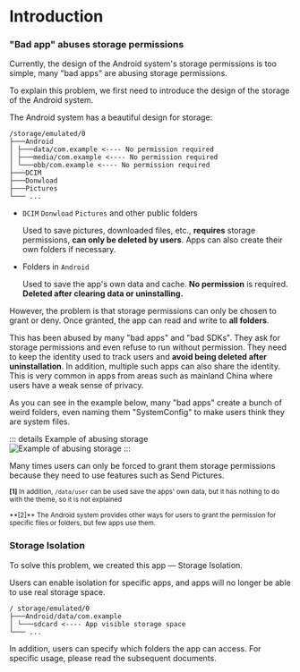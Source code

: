 # Introduction

### "Bad app" abuses storage permissions

Currently, the design of the Android system's storage permissions is too simple, many "bad apps" are abusing storage permissions.

To explain this problem, we first need to introduce the design of the storage of the Android system.


The Android system has a beautiful design for storage:

```
/storage/emulated/0
├───Android
│ ├───data/com.example <---- No permission required
│ ├───media/com.example <---- No permission required
│ └───obb/com.example <---- No permission required
├───DCIM
├───Donwload
├───Pictures
└─── ...
```

* `DCIM` `Donwload` `Pictures` and other public folders
   
  Used to save pictures, downloaded files, etc., **requires** storage permissions, **can only be deleted by users**. Apps can also create their own folders if necessary.

* Folders in `Android`

  Used to save the app's own data and cache. **No permission** is required. **Deleted after clearing data or uninstalling.**

However, the problem is that storage permissions can only be chosen to grant or deny. Once granted, the app can read and write to **all folders**.

This has been abused by many "bad apps" and "bad SDKs". They ask for storage permissions and even refuse to run without permission. They need to keep the identity used to track users and **avoid being deleted after uninstallation**. In addition, multiple such apps can also share the identity. This is very common in apps from areas such as mainland China where users have a weak sense of privacy.

As you can see in the example below, many "bad apps" create a bunch of weird folders, even naming them "SystemConfig" to make users think they are system files.

::: details Example of abusing storage
<br>
<img :src="$withBase('/images/chaos_storage.png')" alt="Example of abusing storage">
:::

Many times users can only be forced to grant them storage permissions because they need to use features such as Send Pictures.

<sub> **[1]** In addition, `/data/user` can be used save the apps' own data, but it has nothing to do with the theme, so it is not explained</sub>
<p><sub> **[2]** The Android system provides other ways for users to grant the permission for specific files or folders, but few apps use them.</sub>

### Storage Isolation

To solve this problem, we created this app — Storage Isolation.

Users can enable isolation for specific apps, and apps will no longer be able to use real storage space.

```
/ storage/emulated/0
├───Android/data/com.example
│ └───sdcard <---- App visible storage space
└─── ...
```

In addition, users can specify which folders the app can access. For specific usage, please read the subsequent documents.